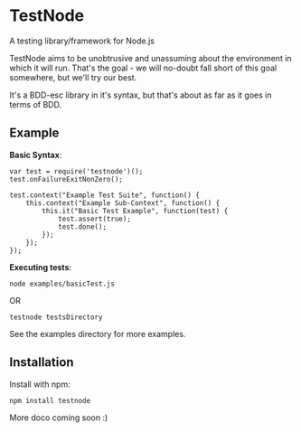 TestNode
========

A testing library/framework for Node.js

TestNode aims to be unobtrusive and unassuming about the environment
in which it will run. That's the goal - we will no-doubt fall short
of this goal somewhere, but we'll try our best.

It's a BDD-esc library in it's syntax, but that's about as far as it
goes in terms of BDD.

Example
-------

**Basic Syntax**:

    var test = require('testnode')();
    test.onFailureExitNonZero();

    test.context("Example Test Suite", function() {
        this.context("Example Sub-Context", function() {
            this.it("Basic Test Example", function(test) {
                test.assert(true);
                test.done();
            });
        });
    });

**Executing tests**:

    node examples/basicTest.js

OR

    testnode testsDirectory

See the examples directory for more examples.

Installation
------------

Install with npm:

    npm install testnode

More doco coming soon :)

